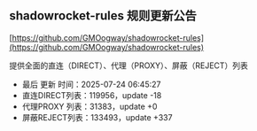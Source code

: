 ## shadowrocket-rules 规则更新公告

[https://github.com/GMOogway/shadowrocket-rules](https://github.com/GMOogway/shadowrocket-rules)

提供全面的直连（DIRECT）、代理（PROXY）、屏蔽（REJECT）列表
- 最后 更新 时间：2025-07-24 06:45:27
- 直连DIRECT列表：119956，update -18
- 代理PROXY 列表：31383，update +0
- 屏蔽REJECT列表：133493，update +337